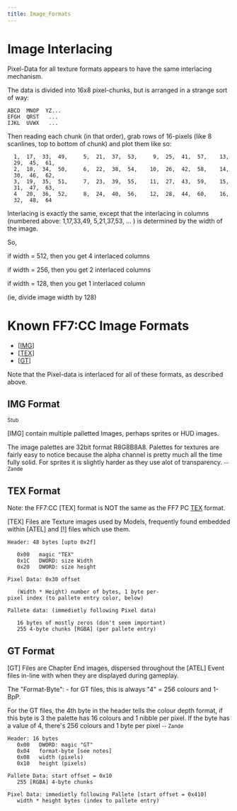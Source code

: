 ```yaml
---
title: Image_Formats
---
```


# Image Interlacing

Pixel-Data for all texture formats appears to have the same interlacing mechanism.

The data is divided into 16x8 pixel-chunks, but is arranged in a strange sort of way:

`ABCD  MNOP  YZ...`  
`EFGH  QRST   ...`  
`IJKL  UVWX   ...`

Then reading each chunk (in that order), grab rows of 16-pixels (like 8 scanlines, top to bottom of chunk) and plot them like so:

`  1,  17,  33,  49,     5,  21,  37,  53,     9,  25,  41,  57,    13,  29,  45,  61,`  
`  2,  18,  34,  50,     6,  22,  38,  54,    10,  26,  42,  58,    14,  30,  46,  62,`  
`  3,  19,  35,  51,     7,  23,  39,  55,    11,  27,  43,  59,    15,  31,  47,  63,`  
`  4   20,  36,  52,     8,  24,  40,  56,    12,  28,  44,  60,    16,  32,  48,  64`

Interlacing is exactly the same, except that the interlacing in columns (numbered above: 1,17,33,49, 5,21,37,53, ... ) is determined by the width of the image.

So,

if width = 512, then you get 4 interlaced columns

if width = 256, then you get 2 interlaced columns

if width = 128, then you get 1 interlaced column

(ie, divide image width by 128)

  

# Known FF7:CC Image Formats

-   [\[IMG](Image_Formats.md#IMG_Format)\]
-   [\[TEX](Image_Formats.md#TEX_Format)\]
-   [\[GT](Image_Formats.md#GT_Format)\]

  
Note that the Pixel-data is interlaced for all of these formats, as described above.

  

## IMG Format

<small>Stub</small>

  
\[IMG\] contain multiple palletted Images, perhaps sprites or HUD images.

  
The image palettes are 32bit format R8G8B8A8. Palettes for textures are fairly easy to notice because the alpha channel is pretty much all the time fully solid. For sprites it is slightly harder as they use alot of transparency. <small>-- Zande</small>

  

## TEX Format

Note: the FF7:CC \[TEX\] format is NOT the same as the FF7 PC [TEX](../FF7/TEX_format.md) format.

  
\[TEX\] Files are Texture images used by Models, frequently found embedded within \[ATEL\] and \[!\] files which use them.

`Header: 48 bytes [upto 0x2f]`  
  
`   0x00   magic "TEX"`  
`   0x1C   DWORD: size Width`  
`   0x20   DWORD: size height`  
  
`Pixel Data: 0x30 offset`  
  
`   (Width * Height) number of bytes, 1 byte per-pixel index (to pallete entry color, below)`  
  
`Pallete data: (immedietly following Pixel data)`  
  
`   16 bytes of mostly zeros (don't seem important)`  
`   255 4-byte chunks [RGBA] (per pallete entry)`

  

## GT Format

\[GT\] Files are Chapter End images, dispersed throughout the \[ATEL\] Event files in-line with when they are displayed during gameplay.

  
The "Format-Byte": - for GT files, this is always "4" = 256 colours and 1-BpP.

  
For the GT files, the 4th byte in the header tells the colour depth format, if this byte is 3 the palette has 16 colours and 1 nibble per pixel. If the byte has a value of 4, there's 256 colours and 1 byte per pixel <small>-- Zande</small>

  

`Header: 16 bytes`  
`   0x00   DWORD: magic "GT"`  
`   0x04   format-byte [see notes]`  
`   0x08   width (pixels)`  
`   0x10   height (pixels)`  
  
`Pallete Data: start offset = 0x10`  
`   255 [RGBA] 4-byte chunks`  
  
`Pixel Data: immedietly following Pallete [start offset = 0x410]`  
`   width * height bytes (index to pallete entry)`
